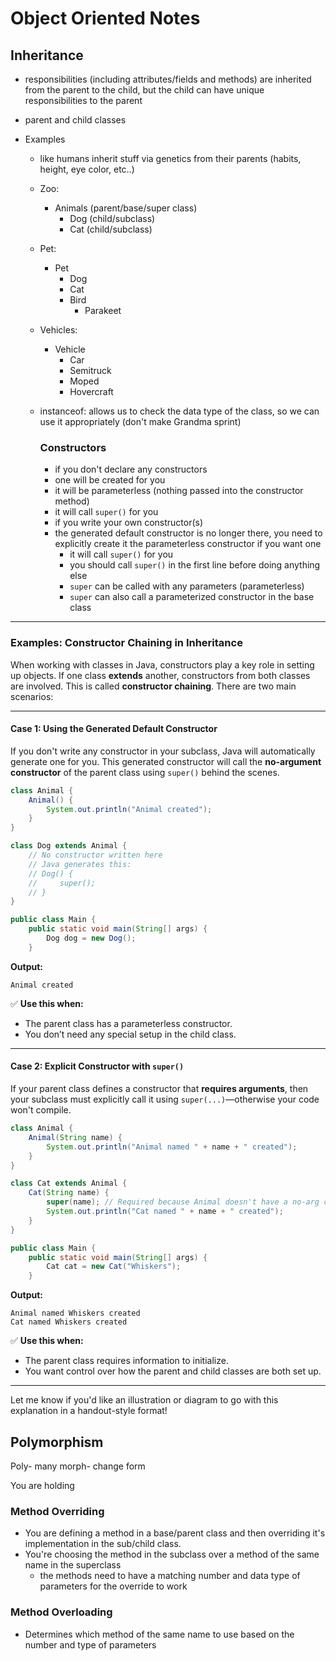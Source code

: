 # Object Oriented Notes

## Inheritance

- responsibilities (including attributes/fields and methods) are inherited from the parent to the child, but the child can have unique responsibilities to the parent
- parent and child classes
- Examples

  - like humans inherit stuff via genetics from their parents (habits, height, eye color, etc..)
  - Zoo:
    - Animals (parent/base/super class)
      - Dog (child/subclass)
      - Cat (child/subclass)
  - Pet:
    - Pet
      - Dog
      - Cat
      - Bird
        - Parakeet
  - Vehicles:
    - Vehicle
      - Car
      - Semitruck
      - Moped
      - Hovercraft
  - instanceof: allows us to check the data type of the class, so we can use it appropriately (don't make Grandma sprint)

    ###  Constructors

    - if you don't declare any constructors
    - one will be created for you
    - it will be parameterless (nothing passed into the constructor method)
    - it will call `super()` for you
    - if you write your own constructor(s)
    - the generated default constructor is no longer there, you need to explicitly create it the parameterless constructor if you want one
        - it will call `super()` for you
        - you should call `super()` in the first line before doing anything else
        - `super` can be called with any parameters (parameterless)
        - `super` can also call a parameterized constructor in the base class

---

### Examples: Constructor Chaining in Inheritance

When working with classes in Java, constructors play a key role in setting up objects. If one class **extends** another, constructors from both classes are involved. This is called **constructor chaining**. There are two main scenarios:

---

#### Case 1: Using the Generated Default Constructor

If you don't write any constructor in your subclass, Java will automatically generate one for you. This generated constructor will call the **no-argument constructor** of the parent class using `super()` behind the scenes.

```java
class Animal {
    Animal() {
        System.out.println("Animal created");
    }
}

class Dog extends Animal {
    // No constructor written here
    // Java generates this:
    // Dog() {
    //     super();
    // }
}

public class Main {
    public static void main(String[] args) {
        Dog dog = new Dog();
    }
```

**Output:**

```
Animal created
```

✅ **Use this when:**

- The parent class has a parameterless constructor.
- You don’t need any special setup in the child class.

---

#### Case 2: Explicit Constructor with `super()`

If your parent class defines a constructor that **requires arguments**, then your subclass must explicitly call it using `super(...)`—otherwise your code won't compile.

```java
class Animal {
    Animal(String name) {
        System.out.println("Animal named " + name + " created");
    }
}

class Cat extends Animal {
    Cat(String name) {
        super(name); // Required because Animal doesn't have a no-arg constructor
        System.out.println("Cat named " + name + " created");
    }
}

public class Main {
    public static void main(String[] args) {
        Cat cat = new Cat("Whiskers");
    }
```

**Output:**

```
Animal named Whiskers created
Cat named Whiskers created
```

✅ **Use this when:**

- The parent class requires information to initialize.
- You want control over how the parent and child classes are both set up.

---

Let me know if you'd like an illustration or diagram to go with this explanation in a handout-style format!

## Polymorphism

Poly- many
morph- change form

You are holding

### Method Overriding

- You are defining a method in a base/parent class and then overriding it's implementation in the sub/child class.
- You're choosing the method in the subclass over a method of the same name in the superclass
  - the methods need to have a matching number and data type of parameters for the override to work

### Method Overloading

- Determines which method of the same name to use based on the number and type of parameters
